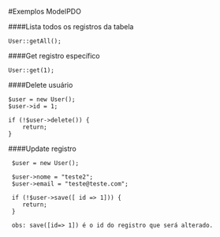 #Exemplos ModelPDO

####Lista todos os registros da tabela

    User::getAll();
        
####Get registro específico

    User::get(1);

####Delete usuário

    $user = new User();
    $user->id = 1;

    if (!$user->delete()) {
        return;
    }

####Update registro

     $user = new User();

     $user->nome = "teste2";
     $user->email = "teste@teste.com";

     if (!$user->save([ id => 1])) {
        return;
     }
     
     obs: save([id=> 1]) é o id do registro que será alterado.